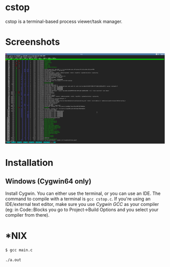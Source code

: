 # cstop
cstop is a terminal-based process viewer/task manager.

# Screenshots
![cstop running in an Xterm session](img/screen1.png)

# Installation
## Windows (Cygwin64 only)
Install Cygwin. You can either use the terminal, or you can use an IDE. The command to compile with a terminal is `gcc cstop.c`. If you're using an IDE/external text editor, make sure you use *Cygwin GCC* as your compiler (eg: in Code::Blocks you go to Project->Build Options and you select your compiler from there).

# *NIX
`$ gcc main.c`

`./a.out`
